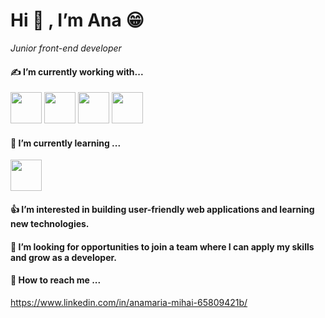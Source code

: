 # Hi :wave: , I’m Ana :grin:
*Junior front-end developer* 

#### :writing_hand: I’m currently working with...
<img src="https://github.com/AnamariaMihai5/AnamariaMihai5/assets/128514771/9cc4a295-997b-4172-a37a-5701e6c03fdb" width="50" height="50">
<img src="https://github.com/AnamariaMihai5/AnamariaMihai5/assets/128514771/2cb9b5c7-4a9f-4f98-86f4-1d5ce8124a73" width="50" height="50">
<img src="https://github.com/AnamariaMihai5/AnamariaMihai5/assets/128514771/fc817051-273f-474b-a2a7-457906d9edf1" width="50" height="50">
<img src="https://github.com/AnamariaMihai5/AnamariaMihai5/assets/128514771/96ffaacd-cbc3-4d23-a516-a6f33e08d0b5" width="50" height="50">


#### :pray: I’m currently learning ...
<img src="https://github.com/AnamariaMihai5/AnamariaMihai5/assets/128514771/594063ef-a2a5-410a-a273-02d787d3e25e" width="50" height="50">


#### :+1: I’m interested in building user-friendly web applications and learning new technologies.


#### :handshake: I’m looking for opportunities to join a team where I can apply my skills and grow as a developer.


#### :call_me_hand: How to reach me ...
https://www.linkedin.com/in/anamaria-mihai-65809421b/
